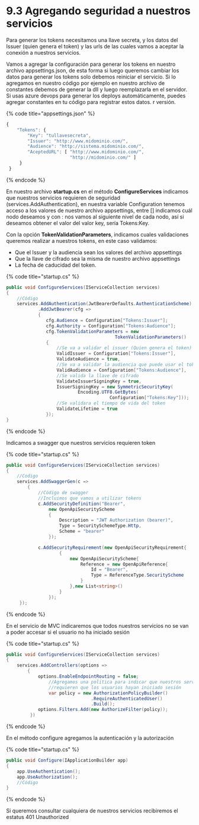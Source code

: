 # 9.3 Agregando seguridad a nuestros servicios

Para generar los tokens necesitamos una llave secreta, y los datos del Issuer (quien genera el token) y las urls de las cuales vamos a aceptar la conexión a nuestros servicios.

Vamos a agregar la configuración para generar los tokens en nuestro archivo appsettings.json, de esta forma si luego queremos cambiar los datos para generar los tokens solo debemos reiniciar el servicio. Si lo agregamos en nuestro código por ejemplo en nuestro archivo de constantes debemos de generar la dll y luego reemplazarla en el servidor. Si usas azure devops para generar los deploys automáticamente, puedes agregar constantes en tu código para registrar estos datos. r versión.

{% code title="appsettings.json" %}
```javascript
{
    "Tokens": {
        "Key": "tullavesecreta",
        "Issuer": "http://www.midominio.com/",
        "Audience": "http://sistema.midominio.com/",
        "AceptedURL": [ "http://www.midominio.com/", 
                        "http://midominio.com/" ]
     }
 }

```
{% endcode %}

En nuestro archivo **startup.cs** en el método **ConfigureServices** indicamos que nuestros servicios requieren de seguridad (services.AddAuthentication), en nuestra variable Configuration tenemos acceso a los valores de nuestro archivo appsettings, entre \[] indicamos cuál nodo deseamos y con : nos vamos al siguiente nivel de cada nodo, así si deseamos obtener el valor del valor key, sería Tokens:Key.

Con la opción **TokenValidationParameters**, indicamos cuales validaciones queremos realizar a nuestros tokens, en este caso validamos:

* Que el Issuer y la audiencia sean los valores del archivo appsettings
* Que la llave de cifrado sea la misma de nuestro archivo appsettings&#x20;
* La fecha de caducidad del token.

{% code title="startup.cs" %}
```csharp
public void ConfigureServices(IServiceCollection services)
{
    //Código
    services.AddAuthentication(JwtBearerDefaults.AuthenticationScheme)
            .AddJwtBearer(cfg => 
            {
               cfg.Audience = Configuration["Tokens:Issuer"];
               cfg.Authority = Configuration["Tokens:Audience"];
               cfg.TokenValidationParameters = new           
                                         TokenValidationParameters()
               {
                   //Se va a validar el issuer (Quien genera el token)
                   ValidIssuer = Configuration["Tokens:Issuer"],
                   ValidateAudience = true,
                   //Se va a validar la audiencia que puede usar el token
                   ValidAudience = Configuration["Tokens:Audience"],
                   //Se valida la llave de cifrado
                   ValidateIssuerSigningKey = true,
                   IssuerSigningKey = new SymmetricSecurityKey(
                           Encoding.UTF8.GetBytes(
                                       Configuration["Tokens:Key"]));   
                   //Se validara el tiempo de vida del token
                   ValidateLifetime = true                       
               });
}
```
{% endcode %}

Indicamos a swagger que nuestros servicios requieren token

{% code title="startup.cs" %}
```csharp
public void ConfigureServices(IServiceCollection services)
{
    //Codigo
    services.AddSwaggerGen(c =>
        {
            //Código de swagger
            //Incluimos que vamos a utilizar tokens
            c.AddSecurityDefinition("Bearer", 
                new OpenApiSecurityScheme
                {
                    Description = "JWT Authorization (bearer)",
                    Type = SecuritySchemeType.Http,
                    Scheme = "bearer" 
                });

            c.AddSecurityRequirement(new OpenApiSecurityRequirement{
                    {
                        new OpenApiSecurityScheme{
                            Reference = new OpenApiReference{
                                Id = "Bearer", 
                                Type = ReferenceType.SecurityScheme
                            }
                        },new List<string>()
                    }
                });
     });
```
{% endcode %}

En el servicio de MVC indicaremos que todos nuestros servicios no se van a poder accesar si el usuario no ha iniciado sesión

{% code title="startup.cs" %}
```csharp
public void ConfigureServices(IServiceCollection services)
{
    services.AddControllers(options =>
        {
            options.EnableEndpointRouting = false;
                //Agregamos una politica para indicar que nuestros servicios 
                //requieren que los usuarios hayan iniciado sesión
                var policy = new AuthorizationPolicyBuilder()
                                .RequireAuthenticatedUser()
                                .Build();
            options.Filters.Add(new AuthorizeFilter(policy));
         })
```
{% endcode %}

En el método configure agregamos la autenticación y la autorización

{% code title="startup.cs" %}
```csharp
public void Configure(IApplicationBuilder app)        
{ 
    app.UseAuthentication();
    app.UseAuthorization();
    //Código
}
```
{% endcode %}

Si queremos consultar cualquiera de nuestros servicios recibiremos el estatus 401 Unauthorized

